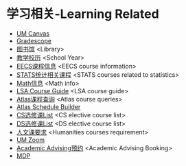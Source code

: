 # 学习相关-Learning Related

* [UM Canvas](https://canvas.it.umich.edu/)
* [Gradescope](https://www.gradescope.com/)
* [图书馆](https://lib.umich.edu/) &lt;Library&gt;
* [教学校历](https://ro.umich.edu/calendars) &lt;School Year&gt;
* [EECS课程信息](https://bulletin.engin.umich.edu/courses/eecs/) &lt;EECS course information&gt;
* [STATS统计相关课程](https://lsa.umich.edu/stats/undergraduate-students/statistics-courses.html) &lt;STATS courses related to statistics&gt;
* [Math信息](https://lsa.umich.edu/math/undergraduates/undergraduate-math-courses.html) &lt;Math info&gt;
* [LSA Course Guide](http://www.lsa.umich.edu/CG/default.aspx) &lt;LSA course guide&gt;
* [Atlas课程查询](https://atlas.ai.umich.edu/) &lt;Atlas course queries&gt;
* [Atlas Schedule Builder](https://atlas.ai.umich.edu/accounts/login/?next=/schedule-builder/) 
* [CS选修课List](https://cse.engin.umich.edu/academics/undergraduate/computer-science-eng/cs-eng-flexible-technical-electives/) &lt;CS elective course list&gt;
* [DS选修课List](https://cse.engin.umich.edu/academics/undergraduate/data-science-eng/ds-eng-electives-and-capstone-courses/) &lt;DS elective course list&gt;
* [人文课要求](https://bulletin.engin.umich.edu/ug-ed/reqs/#subnav-12) &lt;Humanities courses requirement&gt;
* [UM Zoom](https://documentation.its.umich.edu/zoom-login) 
* [Academic Advising预约](https://cse.engin.umich.edu/academics/for-current-students/advising/) &lt;Academic Advising Booking&gt;
* [MDP](https://mdp.engin.umich.edu/)



